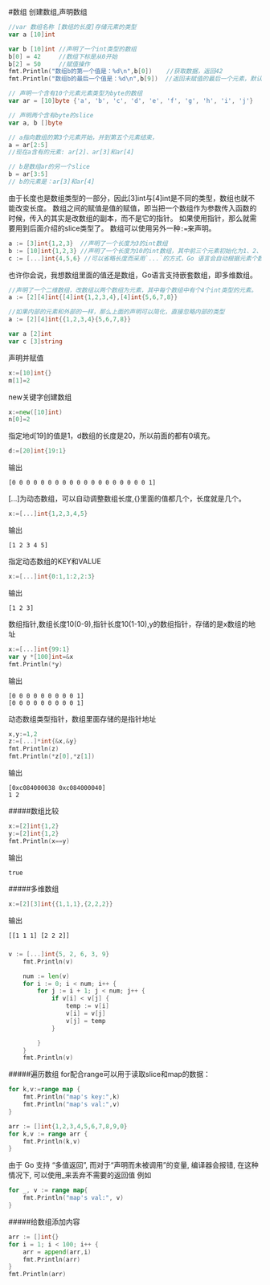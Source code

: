 #数组
创建数组,声明数组
```go
//var 数组名称 [数组的长度]存储元素的类型
var a [10]int
```
```go
var b [10]int //声明了一个int类型的数组
b[0] = 42     //数组下标是从0开始
b[2] = 50     //赋值操作
fmt.Println("数组b的第一个值是：%d\n",b[0])    //获取数据，返回42
fmt.Println("数组b的最后一个值是：%d\n",b[9])  //返回未赋值的最后一个元素，默认返回0
```
```go
// 声明一个含有10个元素元素类型为byte的数组
var ar = [10]byte {'a', 'b', 'c', 'd', 'e', 'f', 'g', 'h', 'i', 'j'}

// 声明两个含有byte的slice
var a, b []byte

// a指向数组的第3个元素开始，并到第五个元素结束，
a = ar[2:5]
//现在a含有的元素: ar[2]、ar[3]和ar[4]

// b是数组ar的另一个slice
b = ar[3:5]
// b的元素是：ar[3]和ar[4]
```
由于长度也是数组类型的一部分，因此[3]int与[4]int是不同的类型，数组也就不能改变长度。
数组之间的赋值是值的赋值，即当把一个数组作为参数传入函数的时候，传入的其实是改数组的副本，而不是它的指针。
如果使用指针，那么就需要用到后面介绍的slice类型了。
数组可以使用另外一种`:=`来声明。
```go
a := [3]int{1,2,3}  //声明了一个长度为3的int数组
b := [10]int{1,2,3} //声明了一个长度为10的int数组，其中前三个元素初始化为1、2、3，其他默认为0
c := [...]int{4,5,6} //可以省略长度而采用`...`的方式，Go 语言会自动根据元素个数来计算
```
也许你会说，我想数组里面的值还是数组，Go语言支持嵌套数组，即多维数组。
```go
//声明了一个二维数组，改数组以两个数组为元素，其中每个数组中有个4个int类型的元素。
a := [2][4]int{[4]int{1,2,3,4},[4]int{5,6,7,8}}

//如果内部的元素和外部的一样，那么上面的声明可以简化，直接忽略内部的类型
a := [2][4]int{{1,2,3,4}{5,6,7,8}}
```
```go
var a [2]int
var c [3]string
```
声明并赋值
```go
x:=[10]int{}
m[1]=2
```
new关键字创建数组
```go
x:=new([10]int)
n[0]=2
```
指定地d[19]的值是1，d数组的长度是20，所以前面的都有0填充。
```go
d:=[20]int{19:1}
```
输出
```text
[0 0 0 0 0 0 0 0 0 0 0 0 0 0 0 0 0 0 0 1]
```
[...]为动态数组，可以自动调整数组长度,{}里面的值都几个，长度就是几个。
```go
x:=[...]int{1,2,3,4,5}
```
输出
```text
[1 2 3 4 5]
```
指定动态数组的KEY和VALUE
```go
x:=[...]int{0:1,1:2,2:3}
```
输出
```text
[1 2 3]
```
数组指针,数组长度10(0-9),指针长度10(1-10),y的数组指针，存储的是x数组的地址
```go
x:=[...]int{99:1}
var y *[100]int=&x
fmt.Println(*y)
```
输出
```text
[0 0 0 0 0 0 0 0 0 1]
[0 0 0 0 0 0 0 0 0 1]
```
动态数组类型指针，数组里面存储的是指针地址
```go
x,y:=1,2
z:=[...]*int{&x,&y}
fmt.Println(z)
fmt.Println(*z[0],*z[1])
```
输出
```text
[0xc084000038 0xc084000040]
1 2
```
#####数组比较
```go
x:=[2]int{1,2}
y:=[2]int{1,2}
fmt.Println(x==y)
```
输出
```text
true
```
#####多维数组
```go
x:=[2][3]int{{1,1,1},{2,2,2}}
```
输出
```text
[[1 1 1] [2 2 2]]
```
#####
```go
v := [...]int{5, 2, 6, 3, 9}
    fmt.Println(v)

    num := len(v)
    for i := 0; i < num; i++ {
        for j := i + 1; j < num; j++ {
            if v[i] < v[j] {
                temp := v[i]
                v[i] = v[j]
                v[j] = temp
            }

        }
    }
    fmt.Println(v)
```
#####遍历数组
for配合range可以用于读取slice和map的数据：
```go
for k,v:=range map {
    fmt.Println("map's key:",k)
    fmt.Println("map's val:",v)
}
```
```go
arr := []int{1,2,3,4,5,6,7,8,9,0}
for k,v := range arr {
    fmt.Println(k,v)
}
```
由于 Go 支持 “多值返回”, 而对于“声明而未被调用”的变量, 编译器会报错, 在这种情况下, 可以使用_来丢弃不需要的返回值 例如
```go
for _, v := range map{
    fmt.Println("map's val:", v)
}
```
#####给数组添加内容
```go
arr := []int{}
for i = 1; i < 100; i++ {
    arr = append(arr,i)
    fmt.Println(arr)
}
fmt.Println(arr)
```